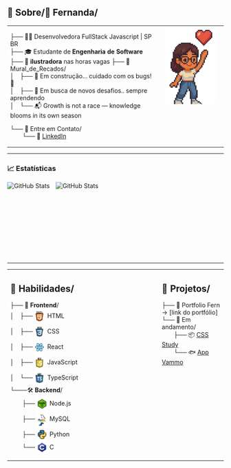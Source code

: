 
## 📂 Sobre/💌 Fernanda/

<table>
  <tr>
    <td valign="top" width="70%">

├── 👩‍💻 Desenvolvedora FullStack Javascript | SP BR  
├── 🎓 Estudante de **Engenharia de Software**  
├── 🎨 **ilustradora** nas horas vagas 
├── 📂 Mural_de_Recados/  
│ ├── 🚧 Em construção... cuidado com os bugs! 🐛  
│ ├── 💼 Em busca de novos desafios.. sempre aprendendo  
│ └── 📬 Growth is not a race — knowledge blooms in its own season

└── 📂 Entre em Contato/  
  └── 🔗 [LinkedIn](https://www.linkedin.com/in/fern-menezes/)

</td>
    <td valign="top" width="30%" align="center">

<img src="./assets/avatar.png" alt="Avatar Fernanda" width="120px" style="border-radius: 12px;"/>

</td>
  </tr>
</table>


---

### 📈 Estatísticas

<p>
  <img 
    align="left" 
    alt="GitHub Stats" 
    height="150" 
    style="padding-right: 14px; padding-bottom: 12px; margin-bottom: 12px;" 
    src="https://github-readme-stats.vercel.app/api?username=fern-menezes&show_icons=true&theme=dracula&include_all_commits=true&locale=pt-br" 
  />

<img 
      align="left" 
      alt="GitHub Stats" 
      height="150" 
      style="padding-bottom: 12px"
      src="https://github-readme-stats.vercel.app/api/top-langs/?username=fern-menezes&theme=dracula&layout=compact&custom_title=Tecnologias&langs_count=9" 
  />

<div style="clear: both;"></div>

---

<table>
  <tr>
    <td valign="top" width="70%">

## 📂 Habilidades/
├── 🎨 **Frontend**/  
│ ├── <img src="./assets/html5.png" alt="HTML" width="24px" style="margin-right: 6px; vertical-align: middle;"/>HTML  
│ ├── <img src="./assets/css3.png" alt="CSS" width="24px" style="margin-right: 6px; vertical-align: middle;"/>CSS  
│ ├── <img src="./assets/react.png" alt="React" width="24px" style="margin-right: 6px; vertical-align: middle;"/>React  
│ ├── <img src="./assets/javascript.png" alt="JavaScript" width="24px" style="margin-right: 6px; vertical-align: middle;"/>JavaScript  
│ └── <img src="./assets/typescript.png" alt="TypeScript" width="24px" style="margin-right: 6px; vertical-align: middle;"/>TypeScript  
└───🛠️ **Backend**/ <br>
  ├── <img src="./assets/nodejs.png" alt="Node.js" width="24px" style="margin-right: 6px; vertical-align: middle;"/>Node.js  
  ├── <img src="./assets/mysql.png" alt="MySQL" width="24px" style="margin-right: 6px; vertical-align: middle;"/>MySQL  
  ├── <img src="./assets/python.png" alt="Python" width="24px" style="margin-right: 6px; vertical-align: middle;"/>Python  
  └── <img src="./assets/C.png" alt="C" width="24px" style="margin-right: 6px; vertical-align: middle;"/>C  


</td>
<td valign="top" width="30%">

## 📂 Projetos/
├── 🌿 Portfolio Fern → [link do portfólio]  
└── 🚧 Em andamento/  
  ├── 📦 [CSS Study](https://github.com/fern-menezes/book-club)  
  └── 🐟 [App Vammo](https://github.com/fern-menezes/vammo_front)  

</td>
  </tr>
</table>
